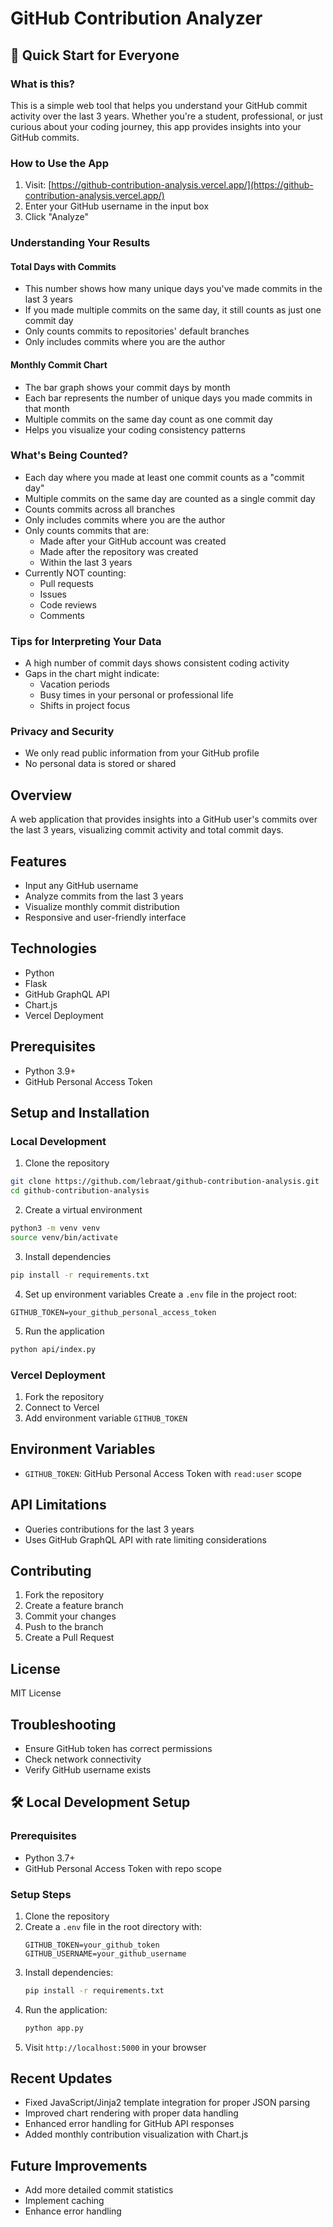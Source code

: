 # GitHub Contribution Analyzer

## 🚀 Quick Start for Everyone

### What is this?
This is a simple web tool that helps you understand your GitHub commit activity over the last 3 years. Whether you're a student, professional, or just curious about your coding journey, this app provides insights into your GitHub commits.

### How to Use the App
1. Visit: [https://github-contribution-analysis.vercel.app/](https://github-contribution-analysis.vercel.app/)
2. Enter your GitHub username in the input box
3. Click "Analyze"

### Understanding Your Results

#### Total Days with Commits
- This number shows how many unique days you've made commits in the last 3 years
- If you made multiple commits on the same day, it still counts as just one commit day
- Only counts commits to repositories' default branches
- Only includes commits where you are the author

#### Monthly Commit Chart
- The bar graph shows your commit days by month
- Each bar represents the number of unique days you made commits in that month
- Multiple commits on the same day count as one commit day
- Helps you visualize your coding consistency patterns

### What's Being Counted?
- Each day where you made at least one commit counts as a "commit day"
- Multiple commits on the same day are counted as a single commit day
- Counts commits across all branches
- Only includes commits where you are the author
- Only counts commits that are:
  - Made after your GitHub account was created
  - Made after the repository was created
  - Within the last 3 years
- Currently NOT counting:
  - Pull requests
  - Issues
  - Code reviews
  - Comments

### Tips for Interpreting Your Data
- A high number of commit days shows consistent coding activity
- Gaps in the chart might indicate:
  - Vacation periods
  - Busy times in your personal or professional life
  - Shifts in project focus

### Privacy and Security
- We only read public information from your GitHub profile
- No personal data is stored or shared

## Overview
A web application that provides insights into a GitHub user's commits over the last 3 years, visualizing commit activity and total commit days.

## Features
- Input any GitHub username
- Analyze commits from the last 3 years
- Visualize monthly commit distribution
- Responsive and user-friendly interface

## Technologies
- Python
- Flask
- GitHub GraphQL API
- Chart.js
- Vercel Deployment

## Prerequisites
- Python 3.9+
- GitHub Personal Access Token

## Setup and Installation

### Local Development
1. Clone the repository
```bash
git clone https://github.com/lebraat/github-contribution-analysis.git
cd github-contribution-analysis
```

2. Create a virtual environment
```bash
python3 -m venv venv
source venv/bin/activate
```

3. Install dependencies
```bash
pip install -r requirements.txt
```

4. Set up environment variables
Create a `.env` file in the project root:
```
GITHUB_TOKEN=your_github_personal_access_token
```

5. Run the application
```bash
python api/index.py
```

### Vercel Deployment
1. Fork the repository
2. Connect to Vercel
3. Add environment variable `GITHUB_TOKEN`

## Environment Variables
- `GITHUB_TOKEN`: GitHub Personal Access Token with `read:user` scope

## API Limitations
- Queries contributions for the last 3 years
- Uses GitHub GraphQL API with rate limiting considerations

## Contributing
1. Fork the repository
2. Create a feature branch
3. Commit your changes
4. Push to the branch
5. Create a Pull Request

## License
MIT License

## Troubleshooting
- Ensure GitHub token has correct permissions
- Check network connectivity
- Verify GitHub username exists

## 🛠️ Local Development Setup

### Prerequisites
- Python 3.7+
- GitHub Personal Access Token with repo scope

### Setup Steps
1. Clone the repository
2. Create a `.env` file in the root directory with:
   ```
   GITHUB_TOKEN=your_github_token
   GITHUB_USERNAME=your_github_username
   ```
3. Install dependencies:
   ```bash
   pip install -r requirements.txt
   ```
4. Run the application:
   ```bash
   python app.py
   ```
5. Visit `http://localhost:5000` in your browser

## Recent Updates
- Fixed JavaScript/Jinja2 template integration for proper JSON parsing
- Improved chart rendering with proper data handling
- Enhanced error handling for GitHub API responses
- Added monthly contribution visualization with Chart.js

## Future Improvements
- Add more detailed commit statistics
- Implement caching
- Enhance error handling
